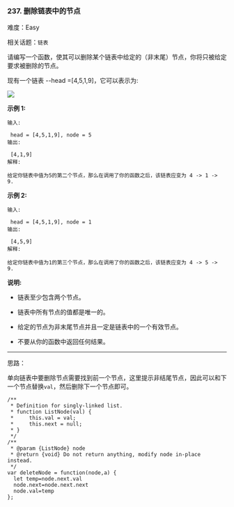 ### 237. 删除链表中的节点

难度：Easy

相关话题：`链表`

请编写一个函数，使其可以删除某个链表中给定的（非末尾）节点，你将只被给定要求被删除的节点。



现有一个链表 --head =[4,5,1,9]，它可以表示为:



![](https://assets.leetcode-cn.com/aliyun-lc-upload/uploads/2019/01/19/237_example.png)








**示例 1:** 



```
输入:

 head = [4,5,1,9], node = 5
输出:

 [4,1,9]
解释:

给定你链表中值为5的第二个节点，那么在调用了你的函数之后，该链表应变为 4 -> 1 -> 9.
```


**示例 2:** 



```
输入:

 head = [4,5,1,9], node = 1
输出:

 [4,5,9]
解释:

给定你链表中值为1的第三个节点，那么在调用了你的函数之后，该链表应变为 4 -> 5 -> 9.
```






**说明:** 




* 链表至少包含两个节点。

* 链表中所有节点的值都是唯一的。

* 给定的节点为非末尾节点并且一定是链表中的一个有效节点。

* 不要从你的函数中返回任何结果。






-----

思路：

单向链表中要删除节点需要找到前一个节点，这里提示非结尾节点，因此可以和下一个节点替换`val`，然后删除下一个节点即可。
```
/**
 * Definition for singly-linked list.
 * function ListNode(val) {
 *     this.val = val;
 *     this.next = null;
 * }
 */
/**
 * @param {ListNode} node
 * @return {void} Do not return anything, modify node in-place instead.
 */
var deleteNode = function(node,a) {
  let temp=node.next.val
  node.next=node.next.next
  node.val=temp
};
```

